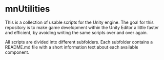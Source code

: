 # mnUtilities
This is a collection of usable scripts for the Unity engine.
The goal for this repository is to make game development within the Unity Editor a little faster and efficient,
by avoiding writing the same scripts over and over again.

All scripts are divided into different subfolders. Each subfolder contains a README.md file with a short information text
about each available component.
